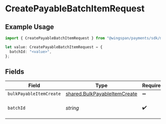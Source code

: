 # CreatePayableBatchItemRequest

## Example Usage

```typescript
import { CreatePayableBatchItemRequest } from "@wingspan/payments/sdk/models/operations";

let value: CreatePayableBatchItemRequest = {
  batchId: "<value>",
};
```

## Fields

| Field                                                                               | Type                                                                                | Required                                                                            | Description                                                                         |
| ----------------------------------------------------------------------------------- | ----------------------------------------------------------------------------------- | ----------------------------------------------------------------------------------- | ----------------------------------------------------------------------------------- |
| `bulkPayableItemCreate`                                                             | [shared.BulkPayableItemCreate](../../../sdk/models/shared/bulkpayableitemcreate.md) | :heavy_minus_sign:                                                                  | N/A                                                                                 |
| `batchId`                                                                           | *string*                                                                            | :heavy_check_mark:                                                                  | Unique identifier for a batch                                                       |